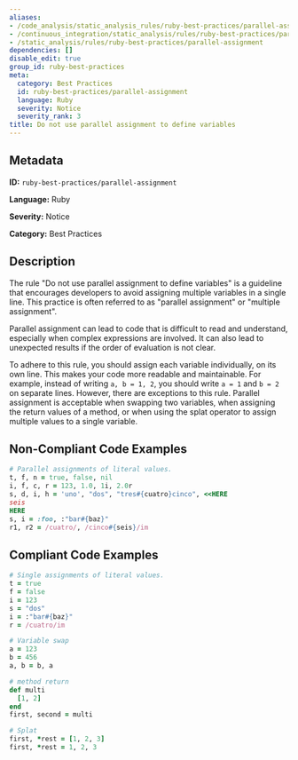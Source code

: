 ```yaml
---
aliases:
- /code_analysis/static_analysis_rules/ruby-best-practices/parallel-assignment
- /continuous_integration/static_analysis/rules/ruby-best-practices/parallel-assignment
- /static_analysis/rules/ruby-best-practices/parallel-assignment
dependencies: []
disable_edit: true
group_id: ruby-best-practices
meta:
  category: Best Practices
  id: ruby-best-practices/parallel-assignment
  language: Ruby
  severity: Notice
  severity_rank: 3
title: Do not use parallel assignment to define variables
---
```

<!--  SOURCED FROM https://github.com/DataDog/datadog-static-analyzer-rule-docs -->


## Metadata
**ID:** `ruby-best-practices/parallel-assignment`

**Language:** Ruby

**Severity:** Notice

**Category:** Best Practices

## Description
The rule "Do not use parallel assignment to define variables" is a guideline that encourages developers to avoid assigning multiple variables in a single line. This practice is often referred to as "parallel assignment" or "multiple assignment". 

Parallel assignment can lead to code that is difficult to read and understand, especially when complex expressions are involved. It can also lead to unexpected results if the order of evaluation is not clear. 

To adhere to this rule, you should assign each variable individually, on its own line. This makes your code more readable and maintainable. For example, instead of writing `a, b = 1, 2`, you should write `a = 1` and `b = 2` on separate lines. However, there are exceptions to this rule. Parallel assignment is acceptable when swapping two variables, when assigning the return values of a method, or when using the splat operator to assign multiple values to a single variable.

## Non-Compliant Code Examples
```ruby
# Parallel assignments of literal values.
t, f, n = true, false, nil
i, f, c, r = 123, 1.0, 1i, 2.0r
s, d, i, h = 'uno', "dos", "tres#{cuatro}cinco", <<HERE
seis
HERE
s, i = :foo, :"bar#{baz}"
r1, r2 = /cuatro/, /cinco#{seis}/im


```

## Compliant Code Examples
```ruby
# Single assignments of literal values.
t = true
f = false
i = 123
s = "dos"
i = :"bar#{baz}"
r = /cuatro/im

# Variable swap
a = 123
b = 456
a, b = b, a

# method return
def multi
  [1, 2]
end
first, second = multi

# Splat
first, *rest = [1, 2, 3]
first, *rest = 1, 2, 3

```
